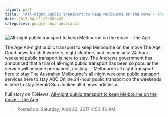 ```yaml
---
layout: post
title:  "All-night public transport to keep Melbourne on the move - The Age"
date: 2017-04-21 23:50:46Z
categories: google-news-australia
---
```


![All-night public transport to keep Melbourne on the move - The Age](http://www.theage.com.au/content/dam/images/g/m/1/j/8/f/image.related.articleLeadwide.620x349.gvq5wn.png/1492826652284.jpg)

The Age All-night public transport to keep Melbourne on the move The Age Good news for shift workers, night clubbers and insomniacs: 24-hour weekend public transport is here to stay. The Andrews government has announced that a trial of all-night public transport has been so popular the service will become permanent, costing ... Melbourne all night transport here to stay The Australian Melbourne's all-night weekend public transport services here to stay ABC Online 24-hour public transport on the weekends is here to stay. Herald Sun Junkee all 6 news articles »


Full story on F3News: [All-night public transport to keep Melbourne on the move - The Age](http://www.f3nws.com/n/C4uFdB)

> Posted on: Saturday, April 22, 2017 4:50:46 AM

